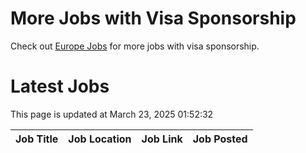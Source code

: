 # More Jobs with Visa Sponsorship

Check out [Europe Jobs](https://github.com/sureshparimi/europejobs#latest-jobs) for more jobs with visa sponsorship.

# Latest Jobs

This page is updated at March 23, 2025 01:52:32

| Job Title | Job Location | Job Link | Job Posted |
| --- | --- | --- | --- |
